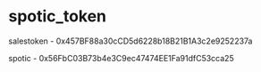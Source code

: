 # spotic_token

salestoken - 0x457BF88a30cCD5d6228b18B21B1A3c2e9252237a

spotic - 0x56FbC03B73b4e3C9ec47474EE1Fa91dfC53cca25
